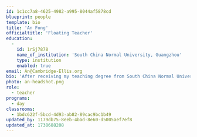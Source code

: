 ```yaml
---
id: 1c1cc7a8-4625-4982-a995-8044af5878cd
blueprint: people
template: bio
title: 'An Fong'
officialtitle: 'Floating Teacher'
education:
  -
    id: 1rSj7878
    name_of_institution: 'South China Normal University, Guangzhou'
    type: institution
    enabled: true
email: An@Cambridge-Ellis.org
bio: 'After receiving my teaching degree from South China Normal University in early education, I taught kindergarten in China for four years. In 1997 I moved to the US and taught Chinese Mandarin to young children for over a decade. At CES I taught an additional 9 plus years as teacher/co-head teacher. My husband and I raised two daughters who are now out of college and well on their way to chasing down their dreams. I am excited to now support this community as a floating teacher. I love having the opportunity to work with your children every day and am so happy to be a part of the Cambridge-Ellis community!'
photo: an-headshot.png
role:
  - teacher
programs:
  - day
classrooms:
  - 1bdc622f-5bcd-4d93-ab82-89cac9bc1b49
updated_by: 1179db75-8eeb-4bad-8e60-d5005aef7ef8
updated_at: 1738688208
---
```

